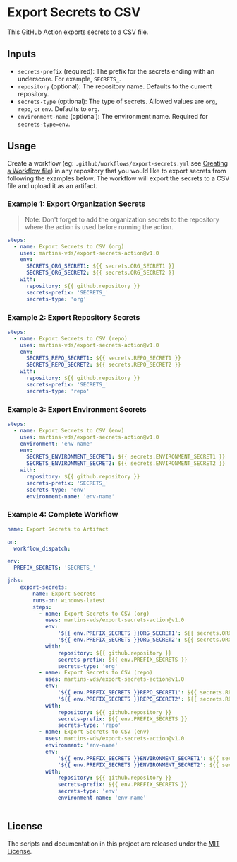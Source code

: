 # Export Secrets to CSV

This GitHub Action exports secrets to a CSV file.

## Inputs

- `secrets-prefix` (required): The prefix for the secrets ending with an underscore. For example, `SECRETS_`.
- `repository` (optional): The repository name. Defaults to the current repository.
- `secrets-type` (optional): The type of secrets. Allowed values are `org`, `repo`, or `env`. Defaults to `org`.
- `environment-name` (optional): The environment name. Required for `secrets-type=env`.

## Usage

Create a workflow (eg: `.github/workflows/export-secrets.yml` see [Creating a Workflow file](https://help.github.com/en/articles/configuring-a-workflow#creating-a-workflow-file)) in any repository that you would like to export secrets from following the examples below. The workflow will export the secrets to a CSV file and upload it as an artifact.

### Example 1: Export Organization Secrets

> Note: Don't forget to add the organization secrets to the repository where the action is used before running the action.

```yaml
steps:
  - name: Export Secrets to CSV (org)
    uses: martins-vds/export-secrets-action@v1.0
    env:
      SECRETS_ORG_SECRET1: ${{ secrets.ORG_SECRET1 }}
      SECRETS_ORG_SECRET2: ${{ secrets.ORG_SECRET2 }}
    with:
      repository: ${{ github.repository }}
      secrets-prefix: 'SECRETS_'
      secrets-type: 'org'
```

### Example 2: Export Repository Secrets

```yaml
steps:
  - name: Export Secrets to CSV (repo)
    uses: martins-vds/export-secrets-action@v1.0
    env:
      SECRETS_REPO_SECRET1: ${{ secrets.REPO_SECRET1 }}
      SECRETS_REPO_SECRET2: ${{ secrets.REPO_SECRET2 }}    
    with:
      repository: ${{ github.repository }}
      secrets-prefix: 'SECRETS_'
      secrets-type: 'repo'
```

### Example 3: Export Environment Secrets

```yaml
steps:
  - name: Export Secrets to CSV (env)
    uses: martins-vds/export-secrets-action@v1.0
    environment: 'env-name'
    env:
      SECRETS_ENVIRONMENT_SECRET1: ${{ secrets.ENVIRONMENT_SECRET1 }}
      SECRETS_ENVIRONMENT_SECRET2: ${{ secrets.ENVIRONMENT_SECRET2 }}
    with:
      repository: ${{ github.repository }}
      secrets-prefix: 'SECRETS_'
      secrets-type: 'env'
      environment-name: 'env-name'
```

### Example 4: Complete Workflow

```yaml
name: Export Secrets to Artifact

on:
  workflow_dispatch:

env:
  PREFIX_SECRETS: 'SECRETS_'

jobs:
    export-secrets:
        name: Export Secrets
        runs-on: windows-latest  
        steps:
          - name: Export Secrets to CSV (org)
            uses: martins-vds/export-secrets-action@v1.0
            env:
                '${{ env.PREFIX_SECRETS }}ORG_SECRET1': ${{ secrets.ORG_SECRET1 }}
                '${{ env.PREFIX_SECRETS }}ORG_SECRET2': ${{ secrets.ORG_SECRET2 }}
            with:
                repository: ${{ github.repository }}
                secrets-prefix: ${{ env.PREFIX_SECRETS }}
                secrets-type: 'org'
          - name: Export Secrets to CSV (repo)
            uses: martins-vds/export-secrets-action@v1.0
            env:
                '${{ env.PREFIX_SECRETS }}REPO_SECRET1': ${{ secrets.REPO_SECRET1 }}
                '${{ env.PREFIX_SECRETS }}REPO_SECRET2': ${{ secrets.REPO_SECRET2 }}    
            with:
                repository: ${{ github.repository }}
                secrets-prefix: ${{ env.PREFIX_SECRETS }}
                secrets-type: 'repo'
          - name: Export Secrets to CSV (env)
            uses: martins-vds/export-secrets-action@v1.0
            environment: 'env-name'
            env:
                '${{ env.PREFIX_SECRETS }}ENVIRONMENT_SECRET1': ${{ secrets.ENVIRONMENT_SECRET1 }}
                '${{ env.PREFIX_SECRETS }}ENVIRONMENT_SECRET2': ${{ secrets.ENVIRONMENT_SECRET2 }}
            with:
                repository: ${{ github.repository }}
                secrets-prefix: ${{ env.PREFIX_SECRETS }}
                secrets-type: 'env'
                environment-name: 'env-name'
            
```

## License

The scripts and documentation in this project are released under the [MIT License](LICENSE).
